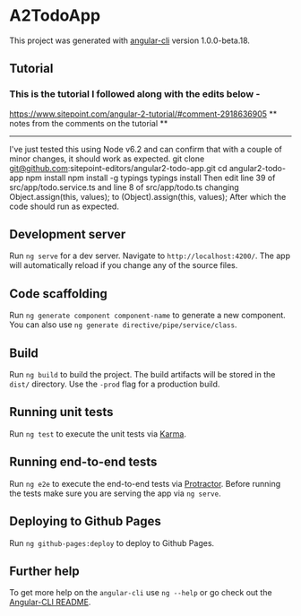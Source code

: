# A2TodoApp

This project was generated with [angular-cli](https://github.com/angular/angular-cli) version 1.0.0-beta.18.

## Tutorial 
### This is the tutorial I followed along with the edits below - 
https://www.sitepoint.com/angular-2-tutorial/#comment-2918636905
 ** notes from the comments on the tutorial **
 *********************************************
I've just tested this using Node v6.2 and can confirm that with a couple of minor changes, it should work as expected.
git clone git@github.com:sitepoint-editors/angular2-todo-app.git
cd angular2-todo-app
npm install
npm install -g typings
typings install
Then edit line 39 of src/app/todo.service.ts and line 8 of src/app/todo.ts 
changing Object.assign(this, values); 
to (<any>Object).assign(this, values);
After which the code should run as expected.

## Development server
Run `ng serve` for a dev server. Navigate to `http://localhost:4200/`. The app will automatically reload if you change any of the source files.

## Code scaffolding

Run `ng generate component component-name` to generate a new component. You can also use `ng generate directive/pipe/service/class`.

## Build

Run `ng build` to build the project. The build artifacts will be stored in the `dist/` directory. Use the `-prod` flag for a production build.

## Running unit tests

Run `ng test` to execute the unit tests via [Karma](https://karma-runner.github.io).

## Running end-to-end tests

Run `ng e2e` to execute the end-to-end tests via [Protractor](http://www.protractortest.org/).
Before running the tests make sure you are serving the app via `ng serve`.

## Deploying to Github Pages

Run `ng github-pages:deploy` to deploy to Github Pages.

## Further help

To get more help on the `angular-cli` use `ng --help` or go check out the [Angular-CLI README](https://github.com/angular/angular-cli/blob/master/README.md).
